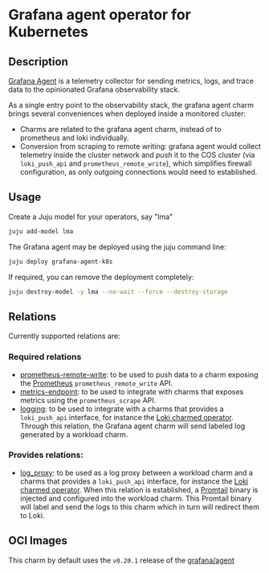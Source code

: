 # Grafana agent operator for Kubernetes

## Description
[Grafana Agent](https://github.com/grafana/agent) is a telemetry collector for sending metrics, logs, and trace data to the opinionated Grafana observability stack.

As a single entry point to the observability stack, the grafana agent charm brings several conveniences when deployed inside a monitored cluster:
- Charms are related to the grafana agent charm, instead of to prometheus and loki individually.
- Conversion from scraping to remote writing: grafana agent would collect telemetry inside the cluster network 
  and _push_ it to the COS cluster (via `loki_push_api` and `prometheus_remote_write`), which simplifies firewall 
  configuration, as only outgoing connections would need to established.


## Usage

Create a Juju model for your operators, say "lma"

```bash
juju add-model lma
```

The Grafana agent may be deployed using the juju command line:

```bash
juju deploy grafana-agent-k8s
```

If required, you can remove the deployment completely:

```bash
juju destroy-model -y lma --no-wait --force --destroy-storage
```

## Relations

Currently supported relations are:


### Required relations

- [prometheus-remote-write](https://github.com/canonical/prometheus-operator/): to be used to push data to a charm exposing the [Prometheus](https://grafana.com/oss/prometheus/) `prometheus_remote_write` API.
- [metrics-endpoint](https://charmhub.io/prometheus-k8s/libraries/prometheus_scrape): to be used to integrate with charms that exposes metrics using the `prometheus_scrape` API.
- [logging](https://charmhub.io/loki-k8s/libraries/loki_push_api): to be used to integrate with a charms that provides a `loki_push_api` interface, for instance the [Loki charmed operator](https://grafana.com/oss/loki/). Through this relation, the Grafana agent charm will send labeled log generated by a workload charm.


### Provides relations:

  - [log_proxy](https://charmhub.io/loki-k8s/libraries/log_proxy): to be used as a log proxy between a workload charm and a charms that provides a `loki_push_api` interface, for instance the [Loki charmed operator](https://grafana.com/oss/loki/). When this relation is established, a [Promtail](https://grafana.com/docs/loki/latest/clients/promtail/) binary is injected and configured into the workload charm. This Promtail binary will label and send the logs to this charm which in turn will redirect them to Loki.


## OCI Images

This charm by default uses the `v0.20.1` release of the [grafana/agent](https://hub.docker.com/r/grafana/agent)
